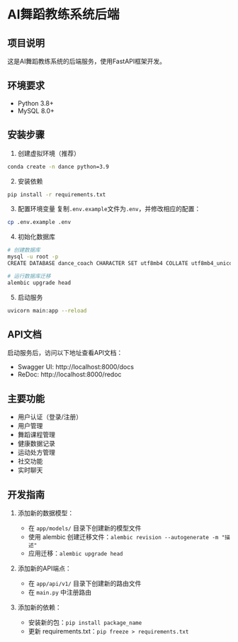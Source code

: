 # AI舞蹈教练系统后端

## 项目说明
这是AI舞蹈教练系统的后端服务，使用FastAPI框架开发。

## 环境要求
- Python 3.8+
- MySQL 8.0+

## 安装步骤

1. 创建虚拟环境（推荐）
```bash
conda create -n dance python=3.9
```

2. 安装依赖
```bash
pip install -r requirements.txt
```

3. 配置环境变量
复制`.env.example`文件为`.env`，并修改相应的配置：
```bash
cp .env.example .env
```

4. 初始化数据库
```bash
# 创建数据库
mysql -u root -p
CREATE DATABASE dance_coach CHARACTER SET utf8mb4 COLLATE utf8mb4_unicode_ci;

# 运行数据库迁移
alembic upgrade head
```

5. 启动服务
```bash
uvicorn main:app --reload
```

## API文档
启动服务后，访问以下地址查看API文档：
- Swagger UI: http://localhost:8000/docs
- ReDoc: http://localhost:8000/redoc

## 主要功能
- 用户认证（登录/注册）
- 用户管理
- 舞蹈课程管理
- 健康数据记录
- 运动处方管理
- 社交功能
- 实时聊天

## 开发指南
1. 添加新的数据模型：
   - 在 `app/models/` 目录下创建新的模型文件
   - 使用 alembic 创建迁移文件：`alembic revision --autogenerate -m "描述"`
   - 应用迁移：`alembic upgrade head`

2. 添加新的API端点：
   - 在 `app/api/v1/` 目录下创建新的路由文件
   - 在 `main.py` 中注册路由

3. 添加新的依赖：
   - 安装新的包：`pip install package_name`
   - 更新 requirements.txt：`pip freeze > requirements.txt` 